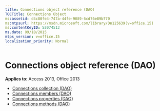 ```yaml
---
title: Connections object reference (DAO)
TOCTitle: Connections Object
ms:assetid: d4c80fe4-747a-44fe-9089-6cd76e89b770
ms:mtpsurl: https://msdn.microsoft.com/library/Dn125639(v=office.15)
ms:contentKeyID: 52074513
ms.date: 09/18/2015
mtps_version: v=office.15
localization_priority: Normal
---
```


# Connections object reference (DAO)

**Applies to**: Access 2013, Office 2013

- [Connections collection (DAO)](connections-collection-dao.md)
- [Connections members (DAO)](connections-members-dao.md)
- [Connections properties (DAO)](connections-properties-dao.md)
- [Connections methods (DAO)](connections-methods-dao.md)

